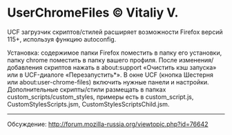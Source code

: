 # UserChromeFiles © Vitaliy V.
UCF загрузчик скриптов/стилей расширяет возможности Firefox версий 115+, используя функцию autoconfig.

Установка: содержимое папки Firefox поместить в папку его установки, папку chrome поместить в папку вашего профиля. После изменения/добавления скриптов нажать в about:support «Очистить кэш запуска» или в UCF-диалоге «Перезапустить*».
В окне UCF (кнопка Шестерня или about:user-chrome-files) включить нужные панели и настройки.
Дополнительные скрипты/стили размещать в папках custom_scripts/custom_styles, примеры есть в custom_script.js, CustomStylesScripts.jsm, CustomStylesScriptsChild.jsm.

---

Обсуждение: http://forum.mozilla-russia.org/viewtopic.php?id=76642

